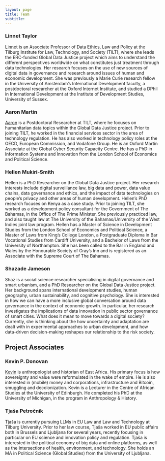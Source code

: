 ```yaml
---
layout: page
title: Team
subtitle:
---
```



      

### Linnet Taylor

[Linnet](https://linnettaylor.wordpress.com/) is an Associate Professor of Data Ethics, Law and Policy at the Tilburg Institute for Law, Technology, and Society (TILT), where she leads the ERC-funded Global Data Justice project which aims to understand the different perspectives worldwide on what constitutes just treatment through data technologies. Her research focuses on the use of new sources of digital data in governance and research around issues of human and economic development. She was previously a Marie Curie research fellow in the University of Amsterdam’s International Development faculty, a postdoctoral researcher at the Oxford Internet Institute, and studied a DPhil in International Development at the Institute of Development Studies, University of Sussex. 

### Aaron Martin

[Aaron](http://sixfouronea.net/) is a Postdoctoral Researcher at TILT, where he focuses on humanitarian data topics within the Global Data Justice project. Prior to joining TILT, he worked in the financial services sector in the area of technology regulation. He has also worked in technology policy roles at the OECD, European Commission, and Vodafone Group. He is an Oxford Martin Associate at the Global Cyber Security Capacity Centre. He has a PhD in Information Systems and Innovation from the London School of Economics and Political Science.

### Hellen Mukiri-Smith

Hellen is a PhD Researcher on the Global Data Justice project. Her research interests include digital surveillance law, big data and power, data value chains, data governance and ethics, and the impact of data technologies on people’s privacy and other areas of human development. Hellen’s PhD research focuses on Kenya as a case study. Prior to joining TILT, she worked as a development policy consultant for the Government of The Bahamas, in the Office of The Prime Minister. She previously practiced law, and also taught law at The University of the Bahamas/University of the West Indies joint law program. Hellen has a Master of Science in Development Studies from the London School of Economics and Political Science, a Master of Laws from King’s College London, a Postgraduate Diploma in Bar Vocational Studies from Cardiff University, and a Bachelor of Laws from the University of Northampton. She has been called to the Bar in England and Wales by the Honourable Society of Gray’s Inn and is registered as an Associate with the Supreme Court of The Bahamas.

### Shazade Jameson

Shaz is a social science researcher specialising in digital governance and smart urbanism, and a PhD Researcher on the Global Data Justice project. Her background spans international development studies, human geography, urban sustainability, and cognitive psychology. She is interested in how we can have a more inclusive global conversation around data governance in the context of economic growth. In particular, her research investigates the implications of data innovation in public sector governance of smart cities. What does it mean to move towards a digital society? Currently, she is thinking about the how uncertainty and adaptation are dealt with in experimental approaches to urban development, and how data-driven decision-making reshapes our relationship to the risk society. 

## Project Associates

### Kevin P. Donovan

[Kevin](http://kevinpdonovan.com) is anthropologist and historian of East Africa. His primary focus is how sovereignty and value were reformulated in the wake of empire. He is also interested in (mobile) money and corporations, infrastructure and Bitcoin, smuggling and decolonization. Kevin is a Lecturer in the Centre of African Studies at the University of Edinburgh. He completed his PhD at the University of Michigan, in the program in Anthropology & History.  

### Tjaša Petročnik

Tjaša is currently pursuing LLMs in EU Law and Law and Technology at Tilburg University. Prior to her law course, Tjaša worked in EU public affairs both in Brussels and Ljubljana for several years, recently focusing in particular on EU science and innovation policy and regulation. Tjaša is interested in the political economy of big data and online platforms, as well as the intersections of health, environment, and technology. She holds an MA in Political Science (Global Studies) from the University of Ljubljana.
